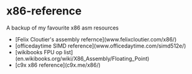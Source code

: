 # x86-reference

A backup of my favourite x86 asm resources

<ul>
  <li>[Felix Cloutier's assembly refernce](www.felixcloutier.com/x86/)</li>
  <li>[officedaytime SIMD reference](www.officedaytime.com/simd512e/)</li>
  <li>[wikibooks FPU op list](en.wikibooks.org/wiki/X86_Assembly/Floating_Point)</li>
  <li>[c9x x86 reference](c9x.me/x86/)</li>
</ul>

